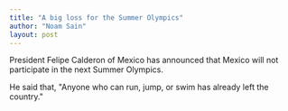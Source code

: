 ```yaml
---
title: "A big loss for the Summer Olympics"
author: "Noam Sain"
layout: post
---
```


President Felipe Calderon of Mexico has announced that Mexico will not participate in the next Summer Olympics.

He said that, "Anyone who can run, jump, or swim has already left the country."
